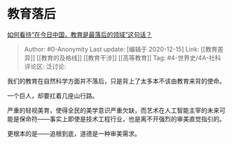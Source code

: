# 教育落后
[如何看待“在今日中国，教育是最落后的领域”这句话？](https://www.zhihu.com/question/311315779/answer/611534251)

> Author: #0-Anonymity
> Last update: [编辑于 2020-12-15]
> Link: [[教育差异]] [[教育的及格线]] [[教育干涉]] [[高等教育]]
> Tag: #4-世界史/4A-社科
> 评论区:
> 泛讨论:

我们的教育在自然科学方面并不落后，只是背上了太多本不该由教育来背的使命。

一个巨人，却要扛着几座山行路。

严重的轻视美育，使得全民的美学意识严重欠缺，而艺术在人工智能主宰的未来可能是保命符——事实上即使是技术工程行业，也是离不开强烈的审美直觉指引的。

更根本的是——追根到底，道德是一种审美需求。
